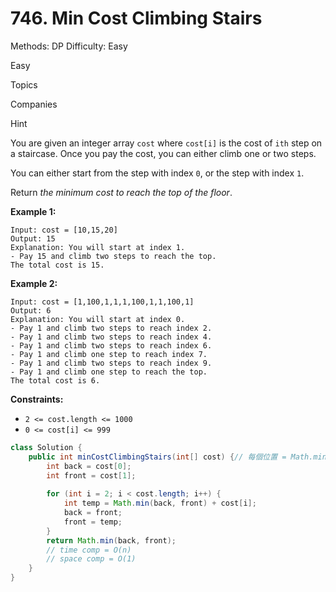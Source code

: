 # 746. Min Cost Climbing Stairs

Methods: DP
Difficulty: Easy

Easy

Topics

Companies

Hint

You are given an integer array `cost` where `cost[i]` is the cost of `ith` step on a staircase. Once you pay the cost, you can either climb one or two steps.

You can either start from the step with index `0`, or the step with index `1`.

Return *the minimum cost to reach the top of the floor*.

**Example 1:**

```
Input: cost = [10,15,20]
Output: 15
Explanation: You will start at index 1.
- Pay 15 and climb two steps to reach the top.
The total cost is 15.

```

**Example 2:**

```
Input: cost = [1,100,1,1,1,100,1,1,100,1]
Output: 6
Explanation: You will start at index 0.
- Pay 1 and climb two steps to reach index 2.
- Pay 1 and climb two steps to reach index 4.
- Pay 1 and climb two steps to reach index 6.
- Pay 1 and climb one step to reach index 7.
- Pay 1 and climb two steps to reach index 9.
- Pay 1 and climb one step to reach the top.
The total cost is 6.

```

**Constraints:**

- `2 <= cost.length <= 1000`
- `0 <= cost[i] <= 999`

```java
class Solution {
    public int minCostClimbingStairs(int[] cost) {// 每個位置 = Math.min([a-1]+1,[a-2]+2)
        int back = cost[0];
        int front = cost[1];
        
        for (int i = 2; i < cost.length; i++) {
            int temp = Math.min(back, front) + cost[i];
            back = front;
            front = temp;
        }
        return Math.min(back, front);
        // time comp = O(n)
        // space comp = O(1)
    }
}
```